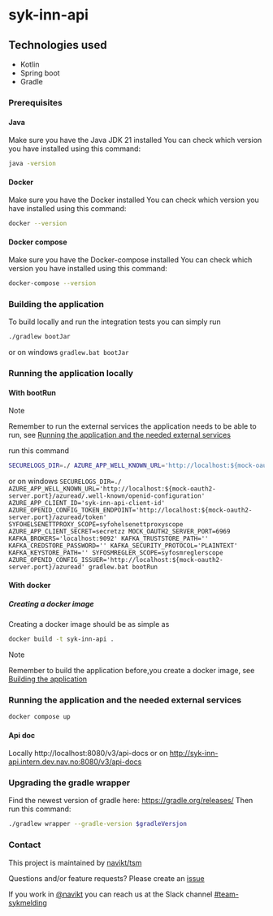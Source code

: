# syk-inn-api

## Technologies used
* Kotlin
* Spring boot
* Gradle

### Prerequisites
#### Java
Make sure you have the Java JDK 21 installed
You can check which version you have installed using this command:
``` bash
java -version
```
#### Docker
Make sure you have the Docker installed
You can check which version you have installed using this command:
``` bash
docker --version
```
#### Docker compose
Make sure you have the Docker-compose installed
You can check which version you have installed using this command:
``` bash
docker-compose --version
```

### Building the application
To build locally and run the integration tests you can simply run
``` bash
./gradlew bootJar
```
or on windows
`gradlew.bat bootJar`

### Running the application locally
#### With bootRun
> [!NOTE]  
> Remember to run the external services the application needs to be able to run, see [Running the application and the needed external services](#running-the-application-and-the-needed-external-services)


run this command
``` bash
SECURELOGS_DIR=./ AZURE_APP_WELL_KNOWN_URL='http://localhost:${mock-oauth2-server.port}/azuread/.well-known/openid-configuration' AZURE_APP_CLIENT_ID='syk-inn-api-client-id' AZURE_OPENID_CONFIG_TOKEN_ENDPOINT='http://localhost:${mock-oauth2-server.port}/azuread/token' SYFOHELSENETTPROXY_SCOPE=syfohelsenettproxyscope AZURE_APP_CLIENT_SECRET=secretzz MOCK_OAUTH2_SERVER_PORT=6969 KAFKA_BROKERS='localhost:9092' KAFKA_TRUSTSTORE_PATH='' KAFKA_CREDSTORE_PASSWORD='' KAFKA_SECURITY_PROTOCOL='PLAINTEXT' KAFKA_KEYSTORE_PATH='' SYFOSMREGLER_SCOPE=syfosmreglerscope AZURE_OPENID_CONFIG_ISSUER='http://localhost:${mock-oauth2-server.port}/azuread' ./gradlew bootRun
```
or on windows
`SECURELOGS_DIR=./ AZURE_APP_WELL_KNOWN_URL='http://localhost:${mock-oauth2-server.port}/azuread/.well-known/openid-configuration' AZURE_APP_CLIENT_ID='syk-inn-api-client-id' AZURE_OPENID_CONFIG_TOKEN_ENDPOINT='http://localhost:${mock-oauth2-server.port}/azuread/token' SYFOHELSENETTPROXY_SCOPE=syfohelsenettproxyscope AZURE_APP_CLIENT_SECRET=secretzz MOCK_OAUTH2_SERVER_PORT=6969 KAFKA_BROKERS='localhost:9092' KAFKA_TRUSTSTORE_PATH='' KAFKA_CREDSTORE_PASSWORD='' KAFKA_SECURITY_PROTOCOL='PLAINTEXT' KAFKA_KEYSTORE_PATH='' SYFOSMREGLER_SCOPE=syfosmreglerscope AZURE_OPENID_CONFIG_ISSUER='http://localhost:${mock-oauth2-server.port}/azuread' gradlew.bat bootRun`

#### With docker
##### Creating a docker image
Creating a docker image should be as simple as
``` bash
docker build -t syk-inn-api .
```
> [!NOTE]  
> Remember to build the application before,you create a docker image, see [Building the application](#building-the-application)

### Running the application and the needed external services
``` bash
docker compose up
```

#### Api doc
Locally
http://localhost:8080/v3/api-docs
or on
http://syk-inn-api.intern.dev.nav.no:8080/v3/api-docs

### Upgrading the gradle wrapper
Find the newest version of gradle here: https://gradle.org/releases/ Then run this command:

``` bash
./gradlew wrapper --gradle-version $gradleVersjon
```

### Contact
This project is maintained by [navikt/tsm](CODEOWNERS)

Questions and/or feature requests?
Please create an [issue](https://github.com/navikt/syk-inn-api/issues)

If you work in [@navikt](https://github.com/navikt) you can reach us at the Slack
channel [#team-sykmelding](https://nav-it.slack.com/archives/CMA3XV997)